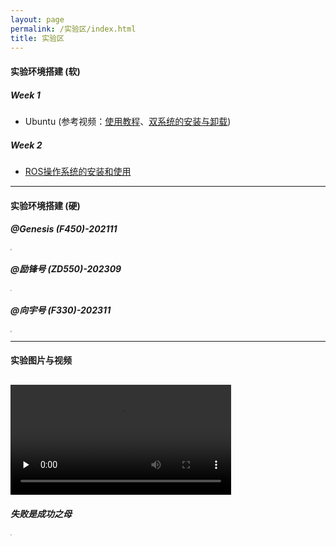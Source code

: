```yaml
---
layout: page
permalink: /实验区/index.html
title: 实验区
---
```


#### 实验环境搭建 (软)

##### Week 1

- Ubuntu (参考视频：[使用教程](https://www.bilibili.com/video/BV1na4y1773c/?buvid=Z7436E70086B62964F4D962EDB3DD375EA6C&from_spmid=main.my-favorite.0.0&is_story_h5=false&mid=JED1XV%2FzVlMrtSxXgYbMpw%3D%3D&p=1&plat_id=116&share_from=ugc&share_medium=iphone&share_plat=ios&share_session_id=893AB9FB-E9A4-4609-86B4-4DB4F5C75801&share_source=WEIXIN&share_tag=s_i&spmid=united.player-video-detail.0.0&timestamp=1713515927&unique_k=Mv283pU&up_id=6708009&vd_source=0327ba6f6eb5d5ad94bc4611ac66df93)、[双系统的安装与卸载](https://www.bilibili.com/video/BV1554y1n7zv/?buvid=Y240FE296FC769534809BF5B83077433DCE9&from_spmid=united.player-video-detail.relatedvideo.0&is_story_h5=false&mid=GR0HoI24GpA0rYHwXkApEg%3D%3D&p=4&plat_id=114&share_from=ugc&share_medium=iphone&share_plat=ios&share_session_id=A3F599D3-53F1-444A-90CC-A63EB7FBD2F9&share_source=WEIXIN&share_tag=s_i&spmid=united.player-video-detail.0.0&timestamp=1713516057&unique_k=Uop2QvU&up_id=411541289))

##### Week 2

- [ROS操作系统的安装和使用](http://www.autolabor.com.cn/book/ROSTutorials/)<br>

---

#### 实验环境搭建 (硬)

##### @Genesis (F450)-202111

<img src="https://usst-lilab.github.io/images/实验区/uav1.jpg" align="center" style="zoom:15%;">

##### @励锋号 (ZD550)-202309

<img src="https://usst-lilab.github.io/images/实验区/uav2.jpg" align="center" style="zoom:15%;">

##### @向宇号 (F330)-202311

<img src="https://usst-lilab.github.io/images/实验区/uav3.jpg" align="center" style="zoom:15%;">

---

#### 实验图片与视频

<video width="70%" id="video" controls="" preload="none"><source id="mp4" src="https://usst-lilab.github.io/images/video/uav.mp4" align="center" type="video/mp4">
</video><br>
---

##### 失败是成功之母

<img src="https://usst-lilab.github.io/images/实验区/failed.jpg" align="center" style="zoom:15%;">

